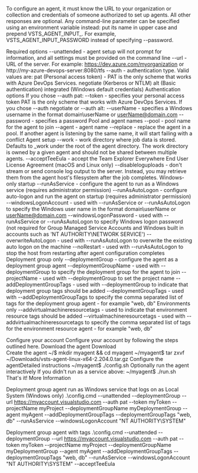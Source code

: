 To configure an agent, it must know the URL to your organization or collection and credentials of someone authorized to set up agents. All other responses are optional. Any command-line parameter can be specified using an environment variable instead: put its name in upper case and prepend VSTS_AGENT_INPUT_. For example, VSTS_AGENT_INPUT_PASSWORD instead of specifying --password.

Required options
--unattended - agent setup will not prompt for information, and all settings must be provided on the command line
--url <url> - URL of the server. For example: https://dev.azure.com/myorganization or http://my-azure-devops-server:8080/tfs
--auth <type> - authentication type. Valid values are:
pat (Personal access token) - PAT is the only scheme that works with Azure DevOps Services.
negotiate (Kerberos or NTLM)
alt (Basic authentication)
integrated (Windows default credentials)
Authentication options
If you chose --auth pat:
--token <token> - specifies your personal access token
PAT is the only scheme that works with Azure DevOps Services.
If you chose --auth negotiate or --auth alt:
--userName <userName> - specifies a Windows username in the format domain\userName or userName@domain.com
--password <password> - specifies a password
Pool and agent names
--pool <pool> - pool name for the agent to join
--agent <agent> - agent name
--replace - replace the agent in a pool. If another agent is listening by the same name, it will start failing with a conflict
Agent setup
--work <workDirectory> - work directory where job data is stored. Defaults to _work under the root of the agent directory. The work directory is owned by a given agent and should not be shared between multiple agents.
--acceptTeeEula - accept the Team Explorer Everywhere End User License Agreement (macOS and Linux only)
--disableloguploads - don't stream or send console log output to the server. Instead, you may retrieve them from the agent host's filesystem after the job completes.
Windows-only startup
--runAsService - configure the agent to run as a Windows service (requires administrator permission)
--runAsAutoLogon - configure auto-logon and run the agent on startup (requires administrator permission)
--windowsLogonAccount <account> - used with --runAsService or --runAsAutoLogon to specify the Windows user name in the format domain\userName or userName@domain.com
--windowsLogonPassword <password> - used with --runAsService or --runAsAutoLogon to specify Windows logon password (not required for Group Managed Service Accounts and Windows built in accounts such as 'NT AUTHORITY\NETWORK SERVICE')
--overwriteAutoLogon - used with --runAsAutoLogon to overwrite the existing auto logon on the machine
--noRestart - used with --runAsAutoLogon to stop the host from restarting after agent configuration completes
Deployment group only
--deploymentGroup - configure the agent as a deployment group agent
--deploymentGroupName <name> - used with --deploymentGroup to specify the deployment group for the agent to join
--projectName <name> - used with --deploymentGroup to set the project name
--addDeploymentGroupTags - used with --deploymentGroup to indicate that deployment group tags should be added
--deploymentGroupTags <tags> - used with --addDeploymentGroupTags to specify the comma separated list of tags for the deployment group agent - for example "web, db"
Environments only
--addvirtualmachineresourcetags - used to indicate that environment resource tags should be added
--virtualmachineresourcetags <tags> - used with --addvirtualmachineresourcetags to specify the comma separated list of tags for the environment resource agent - for example "web, db"


Configure your account
Configure your account by following the steps outlined here.
Download the agent
Download	
Create the agent
~/$ mkdir myagent && cd myagent
~/myagent$ tar zxvf ~/Downloads/vsts-agent-linux-x64-2.204.0.tar.gz
Configure the agentDetailed instructions
~/myagent$ ./config.sh
Optionally run the agent interactively
If you didn't run as a service above:
~/myagent$ ./run.sh
That's it!
More Information



Deployment group agent run as Windows service that logs on as Local System (Windows only)
.\config.cmd --unattended --deploymentGroup --url https://myaccount.visualstudio.com --auth pat --token myToken --projectName myProject --deploymentGroupName myDeploymentGroup --agent myAgent --addDeploymentGroupTags --deploymentGroupTags "web, db" --runAsService --windowsLogonAccount "NT AUTHORITY\SYSTEM"

Deployment group agent with tags
.\config.cmd --unattended --deploymentGroup --url https://myaccount.visualstudio.com --auth pat --token myToken --projectName myProject --deploymentGroupName myDeploymentGroup --agent myAgent --addDeploymentGroupTags --deploymentGroupTags "web, db" --runAsService --windowsLogonAccount "NT AUTHORITY\SYSTEM" --acceptTeeEula